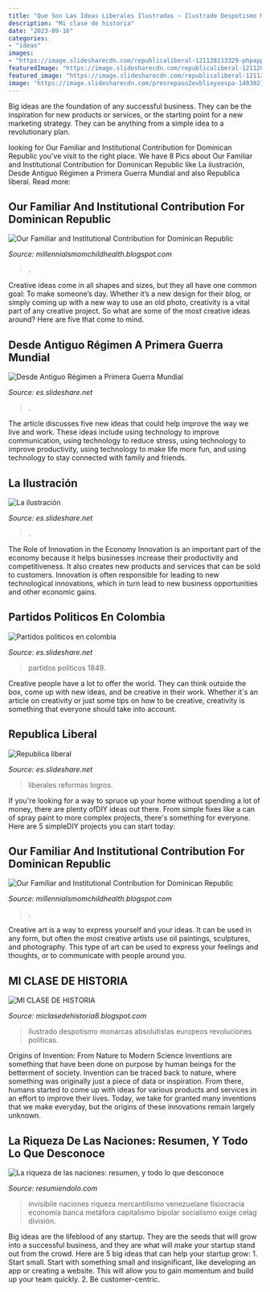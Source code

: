 ```yaml
---
title: "Que Son Las Ideas Liberales Ilustradas ~ Ilustrado Despotismo Monarcas Absolutistas Europeos Revoluciones Políticas"
description: "Mi clase de historia"
date: "2023-09-16"
categories:
- "ideas"
images:
- "https://image.slidesharecdn.com/republicaliberal-121128113329-phpapp02/95/republica-liberal-5-638.jpg?cb=1354102846"
featuredImage: "https://image.slidesharecdn.com/republicaliberal-121128113329-phpapp02/95/republica-liberal-5-638.jpg?cb=1354102846"
featured_image: "https://image.slidesharecdn.com/republicaliberal-121128113329-phpapp02/95/republica-liberal-5-638.jpg?cb=1354102846"
image: "https://image.slidesharecdn.com/presrepaso2evblixyxespa-140302143125-phpapp01/95/desde-antiguo-rgimen-a-primera-guerra-mundial-8-638.jpg?cb=1393770746"
---
```



Big ideas are the foundation of any successful business. They can be the inspiration for new products or services, or the starting point for a new marketing strategy. They can be anything from a simple idea to a revolutionary plan.

	

		
looking for Our Familiar and Institutional Contribution for Dominican Republic you've visit to the right place. We have 8 Pics about Our Familiar and Institutional Contribution for Dominican Republic like La ilustración, Desde Antiguo Régimen a Primera Guerra Mundial and also Republica liberal. Read more:
		
    
## Our Familiar And Institutional Contribution For Dominican Republic

<img loading=lazy src="https://lh6.googleusercontent.com/proxy/_t2ay_iGaOX4CvDX5nBXorwLWKWIN5td3-5S_NAoQxEknk3fAAmrXVVeDQoNmsVJDRy7bdm3L_Z_xM_n7Br9NcDtgDA=w1200-h630-n-k-no-nu" onerror="this.onerror=null;this.src='https://tse2.mm.bing.net/th?id=OIP.9fX3YQCZd-Zzk77TR5YVQAHaFj&amp;pid=15.1';" alt="Our Familiar and Institutional Contribution for Dominican Republic">

_Source: millennialsmomchildhealth.blogspot.com_

>. 

	

Creative ideas come in all shapes and sizes, but they all have one common goal: To make someone’s day. Whether it’s a new design for their blog, or simply coming up with a new way to use an old photo, creativity is a vital part of any creative project. So what are some of the most creative ideas around? Here are five that come to mind.

    
## Desde Antiguo Régimen A Primera Guerra Mundial

<img loading=lazy src="https://image.slidesharecdn.com/presrepaso2evblixyxespa-140302143125-phpapp01/95/desde-antiguo-rgimen-a-primera-guerra-mundial-8-638.jpg?cb=1393770746" onerror="this.onerror=null;this.src='https://tse4.mm.bing.net/th?id=OIP.onouvvU_rYnvz5y3fDt-9gHaFj&amp;pid=15.1';" alt="Desde Antiguo Régimen a Primera Guerra Mundial">

_Source: es.slideshare.net_

>. 

	

The article discusses five new ideas that could help improve the way we live and work. These ideas include using technology to improve communication, using technology to reduce stress, using technology to improve productivity, using technology to make life more fun, and using technology to stay connected with family and friends.

    
## La Ilustración

<img loading=lazy src="https://image.slidesharecdn.com/lailustracin-120319133817-phpapp02/95/la-ilustracin-1-728.jpg?cb=1332164466" onerror="this.onerror=null;this.src='https://tse3.mm.bing.net/th?id=OIP.vYjLo09LB__mRmK-AH1qWAHaFj&amp;pid=15.1';" alt="La ilustración">

_Source: es.slideshare.net_

>. 

	

The Role of Innovation in the Economy
Innovation is an important part of the economy because it helps businesses increase their productivity and competitiveness. It also creates new products and services that can be sold to customers. Innovation is often responsible for leading to new technological innovations, which in turn lead to new business opportunities and other economic gains.

    
## Partidos Politicos En Colombia

<img loading=lazy src="https://image.slidesharecdn.com/partidospoliticosencolombia-130902142628-phpapp02/95/partidos-politicos-en-colombia-5-638.jpg?cb=1378132223" onerror="this.onerror=null;this.src='https://tse3.mm.bing.net/th?id=OIP.QsoTSiGj_qYkMDHaPflLpQHaFj&amp;pid=15.1';" alt="Partidos politicos en colombia">

_Source: es.slideshare.net_

>partidos politicos 1849. 

	

Creative people have a lot to offer the world. They can think outside the box, come up with new ideas, and be creative in their work. Whether it's an article on creativity or just some tips on how to be creative, creativity is something that everyone should take into account.

    
## Republica Liberal

<img loading=lazy src="https://image.slidesharecdn.com/republicaliberal-121128113329-phpapp02/95/republica-liberal-5-638.jpg?cb=1354102846" onerror="this.onerror=null;this.src='https://tse3.mm.bing.net/th?id=OIP.gGtsT6-YDUAdUrWlAnzDTgHaFj&amp;pid=15.1';" alt="Republica liberal">

_Source: es.slideshare.net_

>liberales reformas logros. 

	

If you're looking for a way to spruce up your home without spending a lot of money, there are plenty ofDIY ideas out there. From simple fixes like a can of spray paint to more complex projects, there's something for everyone. Here are 5 simpleDIY projects you can start today:

    
## Our Familiar And Institutional Contribution For Dominican Republic

<img loading=lazy src="https://lh6.googleusercontent.com/proxy/9yi3Kdnsh5IAqDalcVEmuCEwanDMMWvf96O3b9qFI7UrLb98buFzFYmZX7jLqjFKXQQ-15sUSCRuFOI1F-qUPX4v1V4=w1200-h630-n-k-no-nu" onerror="this.onerror=null;this.src='https://tse1.mm.bing.net/th?id=OIP.auRuixh8uzDwFeJZ4n3LcAHaFj&amp;pid=15.1';" alt="Our Familiar and Institutional Contribution for Dominican Republic">

_Source: millennialsmomchildhealth.blogspot.com_

>. 

	

Creative art is a way to express yourself and your ideas. It can be used in any form, but often the most creative artists use oil paintings, sculptures, and photography. This type of art can be used to express your feelings and thoughts, or to communicate with people around you.

    
## MI CLASE DE HISTORIA

<img loading=lazy src="http://1.bp.blogspot.com/-s_k7bqO99Us/VkP5J_sAOFI/AAAAAAAABVY/oyzwfddfOi8/s1600/despotismo-ilustrado-7-728.jpg" onerror="this.onerror=null;this.src='https://tse4.mm.bing.net/th?id=OIP.teBkPgqgpkPtZsTWuoQsjAHaFj&amp;pid=15.1';" alt="MI CLASE DE HISTORIA">

_Source: miclasedehistoria8.blogspot.com_

>ilustrado despotismo monarcas absolutistas europeos revoluciones políticas. 

	

Origins of Invention: From Nature to Modern Science
Inventions are something that have been done on purpose by human beings for the betterment of society. Invention can be traced back to nature, where something was originally just a piece of data or inspiration. From there, humans started to come up with ideas for various products and services in an effort to improve their lives. Today, we take for granted many inventions that we make everyday, but the origins of these innovations remain largely unknown.

    
## La Riqueza De Las Naciones: Resumen, Y Todo Lo Que Desconoce

<img loading=lazy src="http://resumiendolo.com/wp-content/uploads/2018/03/La-riqueza-de-las-naciones-6-e1520542747345.jpg" onerror="this.onerror=null;this.src='https://tse2.mm.bing.net/th?id=OIP.iJ58BSKNXz-q6oLMheBpyAHaEn&amp;pid=15.1';" alt="La riqueza de las naciones: resumen, y todo lo que desconoce">

_Source: resumiendolo.com_

>invisibile naciones riqueza mercantilismo venezuelane fisiocracia economía banca metáfora capitalismo bipolar socialismo exige celag división. 

	

Big ideas are the lifeblood of any startup. They are the seeds that will grow into a successful business, and they are what will make your startup stand out from the crowd. Here are 5 big ideas that can help your startup grow: 1. Start small. Start with something small and insignificant, like developing an app or creating a website. This will allow you to gain momentum and build up your team quickly. 2. Be customer-centric.


